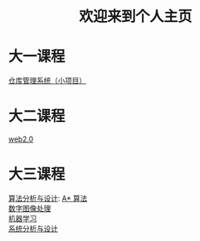 # <center> 欢迎来到个人主页 </center>

#  大一课程
[仓库管理系统（小项目）](https://chengwenwu.github.io/warehouse-management-system)<br>

#  大二课程
[web2.0](https://chengwenwu.github.io/web2.0)

# 大三课程
[算法分析与设计](https://github.com/chengwenwu/algorithms-analysis-and-design): [A* 算法](https://chengwenwu.github.io/algorithms-analysis-and-design/A*%20algorithm)<br>
[数字图像处理](https://github.com/chengwenwu/digital-image-process)<br>
[机器学习](https://chengwenwu.github.io/ML/)<br>
[系统分析与设计](https://chengwenwu.github.io/OOAD) <br>
